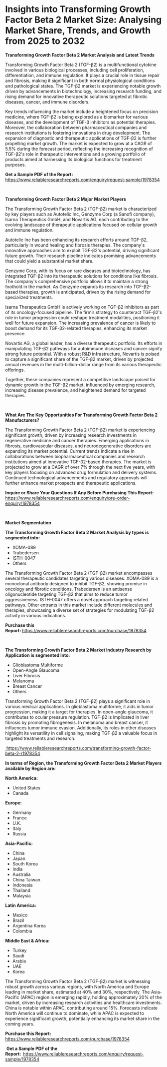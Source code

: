 <p><h1>Insights into Transforming Growth Factor Beta 2 Market Size: Analysing Market Share, Trends, and Growth from 2025 to 2032</h1></p><p><strong>Transforming Growth Factor Beta 2 Market Analysis and Latest Trends</strong></p>
<p><p>Transforming Growth Factor Beta 2 (TGF-β2) is a multifunctional cytokine involved in various biological processes, including cell proliferation, differentiation, and immune regulation. It plays a crucial role in tissue repair and fibrosis, making it significant in both normal physiological conditions and pathological states. The TGF-β2 market is experiencing notable growth driven by advancements in biotechnology, increasing research funding, and rising demand for innovative therapeutic solutions targeted at fibrotic diseases, cancer, and immune disorders.</p><p>Key trends influencing the market include a heightened focus on precision medicine, where TGF-β2 is being explored as a biomarker for various diseases, and the development of TGF-β inhibitors as potential therapies. Moreover, the collaboration between pharmaceutical companies and research institutions is fostering innovations in drug development. The expansion of diagnostic and therapeutic applications of TGF-β2 is further propelling market growth. The market is expected to grow at a CAGR of 5.5% during the forecast period, reflecting the increasing recognition of TGF-β2's role in therapeutic interventions and a growing portfolio of products aimed at harnessing its biological functions for treatment purposes.</p></p>
<p><strong>Get a Sample PDF of the Report:&nbsp;</strong> <a href="https://www.reliableresearchreports.com/enquiry/request-sample/1978354?utm_campaign=3327&utm_medium=2&utm_source=Github&utm_content=ia&utm_term=19042025&utm_id=transforming-growth-factor-beta-2">https://www.reliableresearchreports.com/enquiry/request-sample/1978354</a></p>
<p>&nbsp;</p>
<p><strong>Transforming Growth Factor Beta 2 Major Market Players</strong></p>
<p><p>The Transforming Growth Factor Beta 2 (TGF-β2) market is characterized by key players such as Autotelic Inc, Genzyme Corp (a Sanofi company), Isarna Therapeutics GmbH, and Novartis AG, each contributing to the evolving landscape of therapeutic applications focused on cellular growth and immune regulation.</p><p>Autotelic Inc has been enhancing its research efforts around TGF-β2, particularly in wound healing and fibrosis therapies. The company's innovative approaches aim to exploit TGF-β2's potential, driving significant future growth. Their research pipeline indicates promising advancements that could yield a substantial market share.</p><p>Genzyme Corp, with its focus on rare diseases and biotechnology, has integrated TGF-β2 into its therapeutic solutions for conditions like fibrosis. The company's comprehensive portfolio allows it to maintain a strong foothold in the market. As Genzyme expands its research into TGF-β2-based therapies, growth is anticipated, driven by the rising demand for specialized treatments.</p><p>Isarna Therapeutics GmbH is actively working on TGF-β2 inhibitors as part of its oncology-focused pipeline. The firm’s strategy to counteract TGF-β2's role in tumor progression could reshape treatment modalities, positioning it well for future expansion. The increasing prevalence of cancer is likely to boost demand for its TGF-β2-related therapies, enhancing its market presence.</p><p>Novartis AG, a global leader, has a diverse therapeutic portfolio. Its efforts in manipulating TGF-β2 pathways for autoimmune diseases and cancer signify strong future potential. With a robust R&D infrastructure, Novartis is poised to capture a significant share of the TGF-β2 market, driven by projected annual revenues in the multi-billion-dollar range from its various therapeutic offerings.</p><p>Together, these companies represent a competitive landscape poised for dynamic growth in the TGF-β2 market, influenced by emerging research, increasing disease prevalence, and heightened demand for targeted therapies.</p></p>
<p>&nbsp;</p>
<p><strong>What Are The Key Opportunities For Transforming Growth Factor Beta 2 Manufacturers?</strong></p>
<p><p>The Transforming Growth Factor Beta 2 (TGF-β2) market is experiencing significant growth, driven by increasing research investments in regenerative medicine and cancer therapies. Emerging applications in fibrosis, cardiovascular diseases, and neurodegenerative disorders are expanding its market potential. Current trends indicate a rise in collaborations between biopharmaceutical companies and research institutions aimed at innovative TGF-β2-based therapies. The market is projected to grow at a CAGR of over 7% through the next five years, with key players focusing on advanced drug formulation and delivery systems. Continued technological advancements and regulatory approvals will further enhance market prospects and therapeutic applications.</p></p>
<p><strong>Inquire or Share Your Questions If Any Before Purchasing This Report:</strong> <a href="https://www.reliableresearchreports.com/enquiry/pre-order-enquiry/1978354?utm_campaign=3327&utm_medium=2&utm_source=Github&utm_content=ia&utm_term=19042025&utm_id=transforming-growth-factor-beta-2">https://www.reliableresearchreports.com/enquiry/pre-order-enquiry/1978354</a></p>
<p>&nbsp;</p>
<p><strong>Market Segmentation</strong></p>
<p><strong>The Transforming Growth Factor Beta 2 Market Analysis by types is segmented into:</strong></p>
<p><ul><li>XOMA-089</li><li>Trabedersen</li><li>ISTH-0047</li><li>Others</li></ul></p>
<p><p>The Transforming Growth Factor Beta 2 (TGF-β2) market encompasses several therapeutic candidates targeting various diseases. XOMA-089 is a monoclonal antibody designed to inhibit TGF-β2, showing promise in oncology and fibrotic conditions. Trabedersen is an antisense oligonucleotide targeting TGF-β2 that aims to reduce tumor aggressiveness. ISTH-0047 offers a novel approach targeting related pathways. Other entrants in this market include different molecules and therapies, showcasing a diverse set of strategies for modulating TGF-β2 activity in various indications.</p></p>
<p><strong>Purchase this Report:&nbsp;</strong><a href="https://www.reliableresearchreports.com/purchase/1978354?utm_campaign=3327&utm_medium=2&utm_source=Github&utm_content=ia&utm_term=19042025&utm_id=transforming-growth-factor-beta-2">https://www.reliableresearchreports.com/purchase/1978354</a></p>
<p>&nbsp;</p>
<p><strong>The Transforming Growth Factor Beta 2 Market Industry Research by Application is segmented into:</strong></p>
<p><ul><li>Glioblastoma Multiforme</li><li>Open-Angle Glaucoma</li><li>Liver Fibrosis</li><li>Melanoma</li><li>Breast Cancer</li><li>Others</li></ul></p>
<p><p>Transforming Growth Factor Beta 2 (TGF-β2) plays a significant role in various medical applications. In glioblastoma multiforme, it aids in tumor progression, making it a target for therapies. In open-angle glaucoma, it contributes to ocular pressure regulation. TGF-β2 is implicated in liver fibrosis by promoting fibrogenesis. In melanoma and breast cancer, it influences tumor immune evasion. Additionally, its roles in other diseases highlight its versatility in cell signaling, making TGF-β2 a valuable focus in targeted treatments and research.</p></p>
<p><a href="https://www.reliableresearchreports.com/transforming-growth-factor-beta-2-r1978354?utm_campaign=3327&utm_medium=2&utm_source=Github&utm_content=ia&utm_term=19042025&utm_id=transforming-growth-factor-beta-2">&nbsp;https://www.reliableresearchreports.com/transforming-growth-factor-beta-2-r1978354</a></p>
<p><strong>In terms of Region, the Transforming Growth Factor Beta 2 Market Players available by Region are:</strong></p>
<p>
    <p> <strong> North America: </strong>
        <ul>
            <li>United States</li>
            <li>Canada</li>
        </ul>
        </p> 
    <p> <strong> Europe: </strong>
        <ul>
            <li>Germany</li>
            <li>France</li>
            <li>U.K.</li>
            <li>Italy</li>
            <li>Russia</li>
        </ul>
        </p> 
    <p> <strong> Asia-Pacific: </strong>
        <ul>
            <li>China</li>
            <li>Japan</li>
            <li>South Korea</li>
            <li>India</li>
            <li>Australia</li>
            <li>China Taiwan</li>
            <li>Indonesia</li>
            <li>Thailand</li>
            <li>Malaysia</li>
        </ul>
        </p> 
    <p> <strong> Latin America: </strong>
        <ul>
            <li>Mexico</li>
            <li>Brazil</li>
            <li>Argentina Korea</li>
            <li>Colombia</li>
        </ul>
        </p> 
    <p> <strong> Middle East & Africa: </strong>
        <ul>
            <li>Turkey</li>
            <li>Saudi</li>
            <li>Arabia</li>
            <li>UAE</li>
            <li>Korea</li>
        </ul>
    </p>
    </p>
<p><p>The Transforming Growth Factor Beta 2 (TGF-β2) market is witnessing robust growth across various regions, with North America and Europe leading in market share, estimated at 40% and 30%, respectively. The Asia-Pacific (APAC) region is emerging rapidly, holding approximately 20% of the market, driven by increasing research activities and healthcare investments. China is notable within APAC, contributing around 15%. Forecasts indicate North America will continue to dominate, while APAC is expected to experience significant growth, potentially enhancing its market share in the coming years.</p></p>
<p><strong>Purchase this Report: </strong><a href="https://www.reliableresearchreports.com/purchase/1978354?utm_campaign=3327&utm_medium=2&utm_source=Github&utm_content=ia&utm_term=19042025&utm_id=transforming-growth-factor-beta-2">https://www.reliableresearchreports.com/purchase/1978354</a></p>
<p>&nbsp;<strong>Get a Sample PDF of the Report:&nbsp;&nbsp;</strong><a href="https://www.reliableresearchreports.com/enquiry/request-sample/1978354?utm_campaign=3327&utm_medium=2&utm_source=Github&utm_content=ia&utm_term=19042025&utm_id=transforming-growth-factor-beta-2">https://www.reliableresearchreports.com/enquiry/request-sample/1978354</a></p>
<p><strong></strong></p>
<p><p></p><p></p><p></p></p>